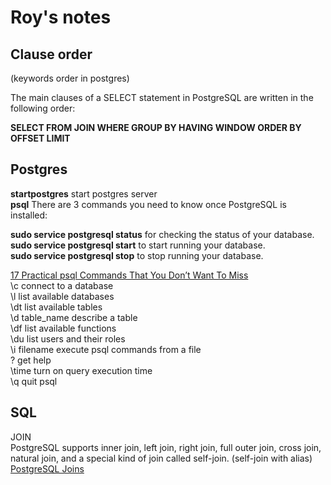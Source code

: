# Roy's notes

## Clause order
(keywords order in postgres)

The main clauses of a SELECT statement in PostgreSQL are written in the following order:

**SELECT
FROM
JOIN
WHERE
GROUP BY
HAVING
WINDOW
ORDER BY
OFFSET
LIMIT**

## Postgres
**startpostgres** start postgres server  
**psql**
There are 3 commands you need to know once PostgreSQL is installed:

**sudo service postgresql status** for checking the status of your database.
**sudo service postgresql start** to start running your database.  
**sudo service postgresql stop** to stop running your database.

[17 Practical psql Commands That You Don’t Want To Miss](https://www.postgresqltutorial.com/postgresql-administration/psql-commands/)  
\c connect to a database  
\l list available databases  
\dt list available tables  
\d table_name describe a table  
\df list available functions  
\du list users and their roles  
\i filename execute psql commands from a file  
\? get help  
\time turn on query execution time  
\q quit psql

## SQL
JOIN  
PostgreSQL supports inner join, left join, right join, full outer join, cross join, natural join, and a special kind of join called self-join. (self-join with alias)  
[PostgreSQL Joins](https://www.postgresqltutorial.com/postgresql-tutorial/postgresql-joins/)